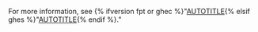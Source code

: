 For more information, see {% ifversion fpt or ghec %}"[AUTOTITLE](/code-security/secret-scanning/managing-alerts-from-secret-scanning/about-alerts#about-user-alerts){% elsif ghes %}"[AUTOTITLE](/code-security/secret-scanning/managing-alerts-from-secret-scanning/about-alerts#about-secret-scanning-alerts){% endif %}."

